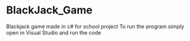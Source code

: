 # BlackJack_Game
Blackjack game made in c# for school project
To run the program simply open in Visual Studio and run the code
